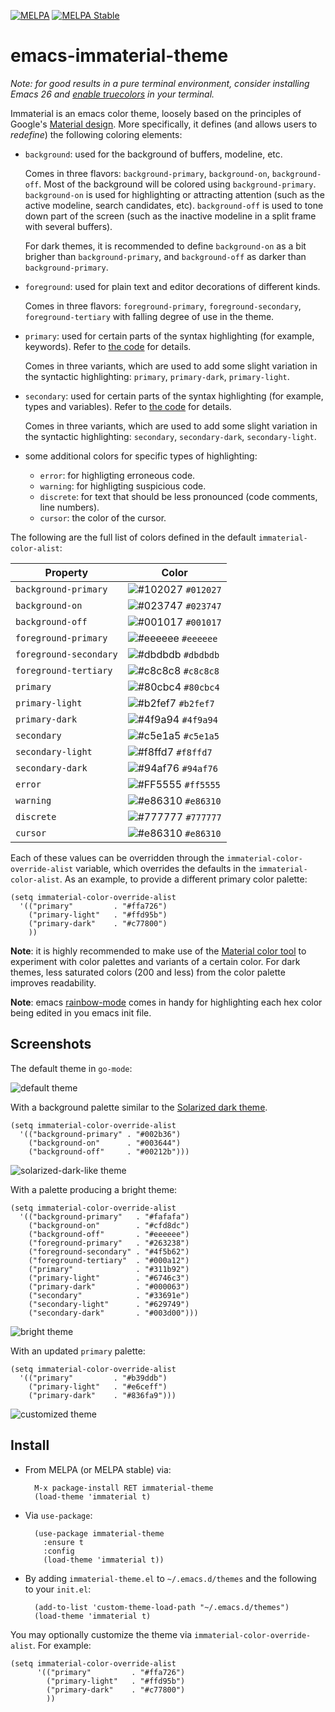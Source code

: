 [![MELPA](https://melpa.org/packages/immaterial-theme-badge.svg)](https://melpa.org/#/immaterial-theme)
[![MELPA Stable](https://stable.melpa.org/packages/immaterial-theme-badge.svg)](https://stable.melpa.org/#/immaterial-theme)


# emacs-immaterial-theme

*Note: for good results in a pure terminal environment, consider installing
Emacs 26 and [enable
truecolors](https://github.com/syl20bnr/spacemacs/wiki/Terminal) in your
terminal.*

Immaterial is an emacs color theme, loosely based on the principles of Google's
[Material
design](https://material.io/design/color/the-color-system.html#color-theme-creation). More
specifically, it defines (and allows users to _redefine_) the following coloring
elements:

- `background`: used for the background of buffers, modeline, etc.

  Comes in three flavors: `background-primary`, `background-on`,
  `background-off`. Most of the background will be colored using
  `background-primary`. `background-on` is used for highlighting or attracting
  attention (such as the active modeline, search candidates,
  etc). `background-off` is used to tone down part of the screen (such as the
  inactive modeline in a split frame with several buffers).

  For dark themes, it is recommended to define `background-on` as a bit brigher
  than `background-primary`, and `background-off` as darker than
  `background-primary`.

- `foreground`: used for plain text and editor decorations of different kinds.

  Comes in three flavors: `foreground-primary`, `foreground-secondary`,
  `foreground-tertiary` with falling degree of use in the theme.

- `primary`: used for certain parts of the syntax highlighting (for example,
  keywords). Refer to [the code](immaterial-theme.el) for details.

  Comes in three variants, which are used to add some slight variation in the
  syntactic highlighting: `primary`, `primary-dark`, `primary-light`.

- `secondary`: used for certain parts of the syntax highlighting (for example,
  types and variables). Refer to [the code](immaterial-theme.el) for details.

  Comes in three variants, which are used to add some slight variation in the
  syntactic highlighting: `secondary`, `secondary-dark`, `secondary-light`.

- some additional colors for specific types of highlighting:

    - `error`: for highligting erroneous code.
    - `warning`: for highligting suspicious code.
    - `discrete`: for text that should be less pronounced (code comments, line
      numbers).
    - `cursor`: the color of the cursor.

The following are the full list of colors defined in the default
`immaterial-color-alist`:


 | Property               | Color                                                              |
 | --------               | -----                                                              |
 | `background-primary`   | ![#102027](https://placehold.it/15/102027/000000?text=+) `#012027` |
 | `background-on`        | ![#023747](https://placehold.it/15/023747/000000?text=+) `#023747` |
 | `background-off`       | ![#001017](https://placehold.it/15/001017/000000?text=+) `#001017` |
 | `foreground-primary`   | ![#eeeeee](https://placehold.it/15/eeeeee/000000?text=+) `#eeeeee` |
 | `foreground-secondary` | ![#dbdbdb](https://placehold.it/15/dbdbdb/000000?text=+) `#dbdbdb` |
 | `foreground-tertiary`  | ![#c8c8c8](https://placehold.it/15/c8c8c8/000000?text=+) `#c8c8c8` |
 | `primary`              | ![#80cbc4](https://placehold.it/15/4db6ac/000000?text=+) `#80cbc4` |
 | `primary-light`        | ![#b2fef7](https://placehold.it/15/82e9de/000000?text=+) `#b2fef7` |
 | `primary-dark`         | ![#4f9a94](https://placehold.it/15/00867d/000000?text=+) `#4f9a94` |
 | `secondary`            | ![#c5e1a5](https://placehold.it/15/aed581/000000?text=+) `#c5e1a5` |
 | `secondary-light`      | ![#f8ffd7](https://placehold.it/15/e1ffb1/000000?text=+) `#f8ffd7` |
 | `secondary-dark`       | ![#94af76](https://placehold.it/15/7da453/000000?text=+) `#94af76` |
 | `error`                | ![#FF5555](https://placehold.it/15/FF5555/000000?text=+) `#ff5555` |
 | `warning`              | ![#e86310](https://placehold.it/15/e86310/000000?text=+) `#e86310` |
 | `discrete`             | ![#777777](https://placehold.it/15/777777/000000?text=+) `#777777` |
 | `cursor`               | ![#e86310](https://placehold.it/15/e86310/000000?text=+) `#e86310` |

Each of these values can be overridden through the
`immaterial-color-override-alist` variable, which overrides the defaults in the
`immaterial-color-alist`. As an example, to provide a different primary color
palette:

    (setq immaterial-color-override-alist
      '(("primary"         . "#ffa726")
        ("primary-light"   . "#ffd95b")
        ("primary-dark"    . "#c77800")
        ))

**Note**: it is highly recommended to make use of the [Material color
tool](https://material.io/tools/color) to experiment with color palettes and
variants of a certain color. For dark themes, less saturated colors (200 and
less) from the color palette improves readability.

**Note**: emacs [rainbow-mode](https://elpa.gnu.org/packages/rainbow-mode.html)
comes in handy for highlighting each hex color being edited in you emacs init
file.



## Screenshots

The default theme in `go-mode`:

![default theme](screenshots/default-gomode.png)

With a background palette similar to the [Solarized dark
theme](https://ethanschoonover.com/solarized/).

    (setq immaterial-color-override-alist
      '(("background-primary" . "#002b36")
        ("background-on"      . "#003644")
        ("background-off"     . "#00212b")))

![solarized-dark-like theme](screenshots/solarized-dark-like-gomode.png)


With a palette producing a bright theme:

    (setq immaterial-color-override-alist
      '(("background-primary"   . "#fafafa")
        ("background-on"        . "#cfd8dc")
        ("background-off"       . "#eeeeee")
        ("foreground-primary"   . "#263238")
        ("foreground-secondary" . "#4f5b62")
        ("foreground-tertiary"  . "#000a12")
        ("primary"              . "#311b92")
        ("primary-light"        . "#6746c3")
        ("primary-dark"         . "#000063")
        ("secondary"            . "#33691e")
        ("secondary-light"      . "#629749")
        ("secondary-dark"       . "#003d00")))

![bright theme](screenshots/bright-gomode.png)

With an updated `primary` palette:

    (setq immaterial-color-override-alist
      '(("primary"         . "#b39ddb")
        ("primary-light"   . "#e6ceff")
        ("primary-dark"    . "#836fa9")))

![customized theme](screenshots/different-primary-gomode.png)


## Install

- From MELPA (or MELPA stable) via:

        M-x package-install RET immaterial-theme
        (load-theme 'immaterial t)

- Via `use-package`:

        (use-package immaterial-theme
          :ensure t
          :config
          (load-theme 'immaterial t))

- By adding `immaterial-theme.el` to `~/.emacs.d/themes` and the following to
  your `init.el`:

        (add-to-list 'custom-theme-load-path "~/.emacs.d/themes")
        (load-theme 'immaterial t)

You may optionally customize the theme via
`immaterial-color-override-alist`. For example:

    (setq immaterial-color-override-alist
          '(("primary"         . "#ffa726")
            ("primary-light"   . "#ffd95b")
            ("primary-dark"    . "#c77800")
            ))
